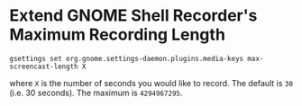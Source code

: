 # Extend GNOME Shell Recorder's Maximum Recording Length

```
gsettings set org.gnome.settings-daemon.plugins.media-keys max-screencast-length X
```

where `X` is the number of seconds you would like to record. The default is
`30` (i.e. 30 seconds). The maximum is `4294967295`.
